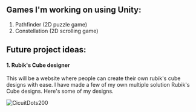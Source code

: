 ## Games I'm working on using Unity:

1. Pathfinder (2D puzzle game)
2. Constellation (2D scrolling game)

## Future project ideas:

#### 1. Rubik's Cube designer

This will be a website where people can create their own rubik's cube designs with ease. I have made a few of my own multiple solution Rubik's Cube designs. Here's some of my designs.

![CicuitDots200](https://github.com/JasonLandis/JasonLandis/assets/100310833/4d398b90-0817-423b-94e4-ce2f549f8168)
